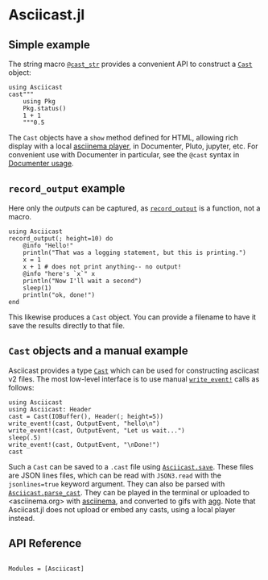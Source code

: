 # Asciicast.jl

## Simple example

The string macro [`@cast_str`](@ref) provides a convenient API to construct a [`Cast`](@ref) object:

```@example
using Asciicast
cast"""
    using Pkg
    Pkg.status()
    1 + 1
    """0.5
```

The `Cast` objects have a `show` method defined for HTML, allowing rich display with a local [asciinema player](https://github.com/asciinema/asciinema-player), in Documenter, Pluto, jupyter, etc. For convenient use with Documenter in particular, see the `@cast` syntax in [Documenter usage](@ref).

## `record_output` example

Here only the *outputs* can be captured, as [`record_output`](@ref) is a function, not a macro.

```@example
using Asciicast
record_output(; height=10) do
    @info "Hello!"
    println("That was a logging statement, but this is printing.")
    x = 1
    x + 1 # does not print anything-- no output!
    @info "here's `x`" x
    println("Now I'll wait a second")
    sleep(1)
    println("ok, done!")
end
```

This likewise produces a `Cast` object. You can provide a filename to have it save the results directly to that file.

## `Cast` objects and a manual example

Asciicast provides a type [`Cast`](@ref) which can be used for constructing asciicast v2 files. The most low-level interface is to use manual [`write_event!`](@ref) calls as follows:

```@example
using Asciicast
using Asciicast: Header
cast = Cast(IOBuffer(), Header(; height=5))
write_event!(cast, OutputEvent, "hello\n")
write_event!(cast, OutputEvent, "Let us wait...")
sleep(.5)
write_event!(cast, OutputEvent, "\nDone!")
cast
```

Such a `Cast` can be saved to a `.cast` file using [`Asciicast.save`](@ref). These files are JSON lines files, which can be read with `JSON3.read` with the `jsonlines=true` keyword argument. They can also be parsed with [`Asciicast.parse_cast`](@ref). They can be played in the terminal or uploaded to <asciinema.org> with [asciinema](https://github.com/asciinema/asciinema), and converted to gifs with [agg](https://github.com/asciinema/agg). Note that Asciicast.jl does not upload or embed any casts, using a local player instead.

## API Reference

```@index
```

```@autodocs
Modules = [Asciicast]
```
